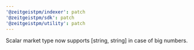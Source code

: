 ```yaml
---
'@zeitgeistpm/indexer': patch
'@zeitgeistpm/sdk': patch
'@zeitgeistpm/utility': patch
---
```


Scalar market type now supports [string, string] in case of big numbers.
